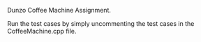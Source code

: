 Dunzo Coffee Machine Assignment.

Run the test cases by simply uncommenting the test cases in the CoffeeMachine.cpp file.